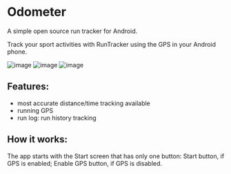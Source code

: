 # Odometer

A simple open source run tracker for Android.

Track your sport activities with RunTracker using the GPS in your Android phone.

![image](https://user-images.githubusercontent.com/59308650/141435549-ddbf55c6-27dc-4e69-a8bd-a0bf6bf1138a.jpg)
![image](https://user-images.githubusercontent.com/59308650/141435555-cb6a088c-27f3-48d1-af4e-25dac413040d.jpg)
![image](https://user-images.githubusercontent.com/59308650/141435556-0729ee31-f771-4b3d-a743-838a1d35b624.jpg)

## Features:
- most accurate distance/time tracking available
- running GPS
- run log: run history tracking

## How it works:
The app starts with the Start screen that has only one button:
Start button, if GPS is enabled;
Enable GPS button, if GPS is disabled.
